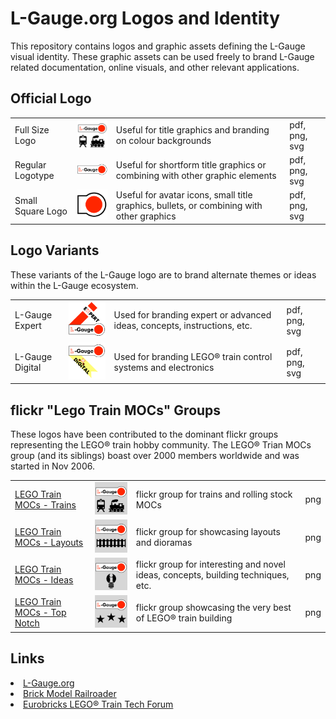 # L-Gauge.org Logos and Identity

This repository contains logos and graphic assets defining the L-Gauge visual identity. These graphic assets can be used freely to brand L-Gauge related documentation, online visuals, and other relevant applications.

## Official Logo

<table>
<tr>
  <td>Full Size Logo</td>
  <td><img src="./LGaugeLogoFullSize.png" width="128"/></td>
  <td>Useful for title graphics and branding on colour backgrounds</td>
  <td>pdf, png, svg</td>
</tr>
<tr>
  <td>Regular Logotype</td>
  <td><img src="./LGaugeLogo.png" width="128"/></td>
  <td>Useful for shortform title graphics or combining with other graphic elements</td>
  <td>pdf, png, svg</td>
</tr>
<tr>
  <td>Small Square Logo</td>
  <td><img src="./SquareIcon.png" width="64"/></td>
  <td>Useful for avatar icons, small title graphics, bullets, or combining with other graphics</td>
  <td>pdf, png, svg</td>
</tr>
</table>

## Logo Variants

These variants of the L-Gauge logo are to brand alternate themes or ideas within the L-Gauge ecosystem.

<table>
<tr>
  <td>L-Gauge Expert</td>
  <td><img src="./LGaugeExpertLogo.png" width="128"/></td>
  <td>Used for branding expert or advanced ideas, concepts, instructions, etc.</td>
  <td>pdf, png, svg</td>
</tr>
<tr>
  <td>L-Gauge Digital</td>
  <td><img src="./LGaugeDigitalLogo.png" width="128"/></td>
  <td>Used for branding LEGO® train control systems and electronics</td>
  <td>pdf, png, svg</td>
</tr>
</table>

## flickr "Lego Train MOCs" Groups

These logos have been contributed to the dominant flickr groups representing the LEGO® train hobby community. The LEGO® Trian MOCs group (and its siblings) boast over 2000 members worldwide and was started in Nov 2006.

<table>
<tr>
  <td><a href="https://www.flickr.com/groups/1281622@N20/">LEGO Train MOCs - Trains</a></td>
  <td><img src="./flickrLegoTrainMOCs-Trains.png" width="128"/></td>
  <td>flickr group for trains and rolling stock MOCs</td>
  <td>png</td>
</tr>
<tr>
  <td><a href="https://www.flickr.com/groups/1281622@N20/">LEGO Train MOCs - Layouts</a></td>
  <td><img src="./flickrLegoTrainMOCs-Layouts.png" width="128"/></td>
  <td>flickr group for showcasing layouts and dioramas</td>
  <td>png</td>
</tr>
<tr>
  <td><a href="https://www.flickr.com/groups/1353660@N21/">LEGO Train MOCs - Ideas</a></td>
  <td><img src="./flickrLegoTrainMOCs-Ideas.png" width="128"/></td>
  <td>flickr group for interesting and novel ideas, concepts, building techniques, etc.</a></td>
  <td>png</td>
</tr>
<tr>
  <td><a href="https://www.flickr.com/groups/2752184@N21/">LEGO Train MOCs - Top Notch</a></td>
  <td><img src="./flickrLegoTrainMOCs-TopNotch.png" width="128"/></td>
  <td>flickr group showcasing the very best of LEGO® train building</td>
  <td>png</td>
</tr>
</table>

## Links

<li><a href="http://l-gauge.org/">L-Gauge.org</a></li>
<li><a href="http://brickmodelrailroader.com/">Brick Model Railroader</a></li>
<li><a href="http://www.eurobricks.com/forum/index.php?showforum=122">Eurobricks LEGO® Train Tech Forum</a></li>

